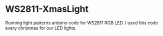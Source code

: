 # WS2811-XmasLight

Running light patterns arduino code for WS2811 RGB LED.
I used this code every christmas for our LED lights.

